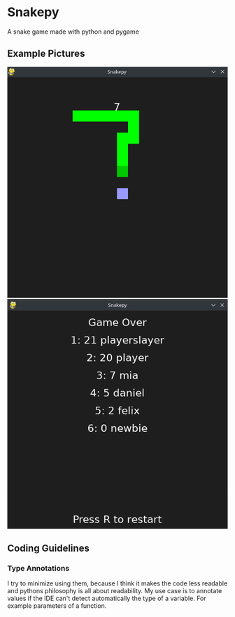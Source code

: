# Snakepy

A snake game made with python and pygame

## Example Pictures

![A picture of the running game](/media/ingame.png)
![A picture of the game over screen](/media/gameover.png)

## Coding Guidelines

### Type Annotations

I try to minimize using them, because I think it makes the code less readable and pythons philosophy is all about readability.
My use case is to annotate values if the IDE can't detect automatically the type of a variable. For example parameters of a function.
